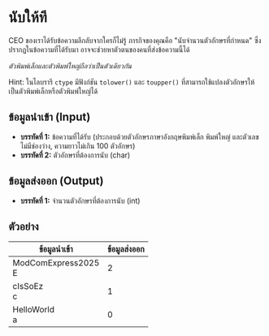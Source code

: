 # นับให้ที

CEO ของเราได้รับข้อความลึกลับจากใครก็ไม่รู้ ภารกิจของคุณคือ "นับจำนวนตัวอักษรที่กำหนด" ซึ่งปรากฏในข้อความที่ได้รับมา อาจจะช่วยหาตัวตนของคนที่ส่งข้อความนี้ได้

_ตัวพิมพ์เล็กและตัวพิมพ์ใหญ่ถือว่าเป็นตัวเดียวกัน_

Hint: ในไลบรารี `ctype` มีฟังก์ชัน `tolower()` และ `toupper()` ที่สามารถใช้แปลงตัวอักษรให้เป็นตัวพิมพ์เล็กหรือตัวพิมพ์ใหญ่ได้

## ข้อมูลนำเข้า (Input)

- **บรรทัดที่ 1:** ข้อความที่ได้รับ (ประกอบด้วยตัวอักษรภาษาอังกฤษพิมพ์เล็ก พิมพ์ใหญ่ และตัวเลข ไม่มีช่องว่าง, ความยาวไม่เกิน 100 ตัวอักษร)
- **บรรทัดที่ 2:** ตัวอักษรที่ต้องการนับ (char)

## ข้อมูลส่งออก (Output)

- **บรรทัดที่ 1:** จำนวนตัวอักษรที่ต้องการนับ (int)

## ตัวอย่าง

| **ข้อมูลนำเข้า**       | **ข้อมูลส่งออก** |
| ---------------------- | ---------------- |
| ModComExpress2025<br>E | 2                |
| cIsSoEz<br>c           | 1                |
| HelloWorld<br>a        | 0                |
